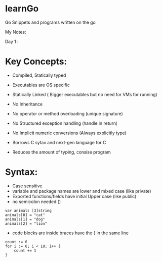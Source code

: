 # learnGo
Go Snippets and programs written on the go

My Notes:

Day 1 :

Key Concepts:
============
- Compiled, Statically typed
- Executables are OS specific
- Statically Linked ( Bigger executables but no need for VMs for running)
- No Inheritance
- No operator or method overloading (unique signature)
- No Structured exception handling (handle in return)
- No Implicit numeric conversions (Always explicitly type) 

- Borrows C sytax and  next-gen language for C
- Reduces the amount of typing, consise program 

Syntax:
=======
- Case sensitive
- variable and package names are lower and mixed case (like private)
- Exported functions/fields have initial Upper case (like public)
- no semicolon needed ()
```
var animals [3]string
animals[0] = "cat"
animals[1] = "dog"
animals[2] = "lion"
```

- code blocks are inside braces have the { in the same line
```
count := 0
for i := 0; i < 10; i++ {
    count += 1
}
```


